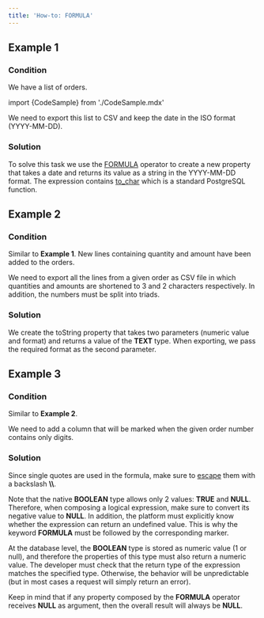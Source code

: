```yaml
---
title: 'How-to: FORMULA'
---
```


## Example 1

### Condition

We have a list of orders.

import {CodeSample} from './CodeSample.mdx'

<CodeSample url="https://documentation.lsfusion.org/sample?file=UseCaseFormula&block=sample1"/>

We need to export this list to CSV and keep the date in the ISO format (YYYY-MM-DD).

### Solution

<CodeSample url="https://documentation.lsfusion.org/sample?file=UseCaseFormula&block=solution1"/>

To solve this task we use the [FORMULA](FORMULA_operator.md) operator to create a new property that takes a date and returns its value as a string in the YYYY-MM-DD format. The expression contains [to\_char](https://www.postgresql.org/docs/11/functions-formatting.html) which is a standard PostgreSQL function.

## Example 2

### Condition

Similar to **Example 1**. New lines containing quantity and amount have been added to the orders.

<CodeSample url="https://documentation.lsfusion.org/sample?file=UseCaseFormula&block=sample2"/>

We need to export all the lines from a given order as CSV file in which quantities and amounts are shortened to 3 and 2 characters respectively. In addition, the numbers must be split into triads.

### Solution

<CodeSample url="https://documentation.lsfusion.org/sample?file=UseCaseFormula&block=solution2"/>

We create the toString property that takes two parameters (numeric value and format) and returns a value of the **TEXT** type. When exporting, we pass the required format as the second parameter.

## Example 3

### Condition

Similar to **Example 2**.

We need to add a column that will be marked when the given order number contains only digits.

### Solution

<CodeSample url="https://documentation.lsfusion.org/sample?file=UseCaseFormula&block=solution3"/>

Since single quotes are used in the formula, make sure to [escape](https://en.wikipedia.org/wiki/Escape_character) them with a backslash **\\\\**.

Note that the native **BOOLEAN** type allows only 2 values: **TRUE** and **NULL**. Therefore, when composing a logical expression, make sure to convert its negative value to **NULL**. In addition, the platform must explicitly know whether the expression can return an undefined value. This is why the keyword **FORMULA** must be followed by the corresponding marker.

At the database level, the **BOOLEAN** type is stored as numeric value (1 or null), and therefore the properties of this type must also return a numeric value. The developer must check that the return type of the expression matches the specified type. Otherwise, the behavior will be unpredictable (but in most cases a request will simply return an error).

Keep in mind that if any property composed by the **FORMULA** operator receives **NULL** as argument, then the overall result will always be **NULL**.

  
